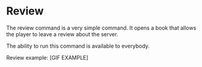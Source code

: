 # Review

The review command is a very simple command. It opens a book that allows the player to leave a review about the server.

The ability to run this command is available to everybody.

Review example: \[GIF EXAMPLE\]

